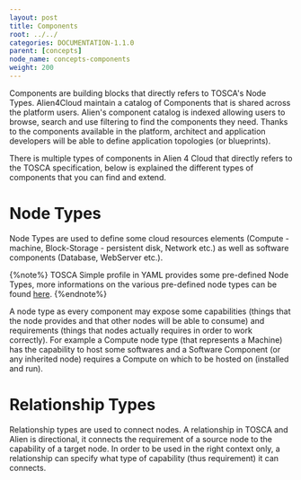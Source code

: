 ```yaml
---
layout: post
title: Components
root: ../../
categories: DOCUMENTATION-1.1.0
parent: [concepts]
node_name: concepts-components
weight: 200
---
```


Components are building blocks that directly refers to TOSCA's Node Types. Alien4Cloud maintain a catalog of Components that is shared across the platform users. Alien's component catalog is indexed allowing users to browse, search and use filtering to find the components they need. Thanks to the components available in the platform, architect and application developers will be able to define application topologies (or blueprints).

There is multiple types of components in Alien 4 Cloud that directly refers to the TOSCA specification, below is explained the different types of components that you can find and extend.

# Node Types

Node Types are used to define some cloud resources elements (Compute - machine, Block-Storage - persistent disk, Network etc.) as well as software components (Database, WebServer etc.).

{%note%}
TOSCA Simple profile in YAML provides some pre-defined Node Types, more informations on the various pre-defined node types can be found [here](#/documentation/devops_guide/normative_types/tosca_concepts_types_normative.html).
{%endnote%}

A node type as every component may expose some capabilities (things that the node provides and that other nodes will be able to consume) and requirements (things that nodes actually requires in order to work correctly). For example a Compute node type (that represents a Machine) has the capability to host some softwares and a Software Component (or any inherited node) requires a Compute on which to be hosted on (installed and run).

# Relationship Types

Relationship types are used to connect nodes. A relationship in TOSCA and Alien is directional, it connects the requirement of a source node to the capability of a target node. In order to be used in the right context only, a relationship can specify what type of capability (thus requirement) it can connects.
